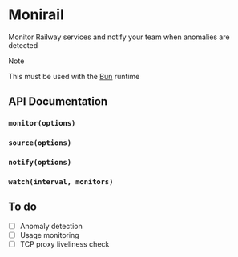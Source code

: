 # Monirail

Monitor Railway services and notify your team when anomalies are detected

> [!NOTE]
> This must be used with the [Bun](https://bun.sh) runtime

## API Documentation

### `monitor(options)`

### `source(options)`

### `notify(options)`

### `watch(interval, monitors)`

## To do

- [ ] Anomaly detection
- [ ] Usage monitoring
- [ ] TCP proxy liveliness check

